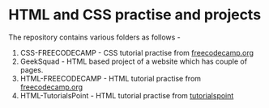 # HTML and CSS practise and projects
The repository contains various folders as follows -
1. CSS-FREECODECAMP - CSS tutorial practise from [freecodecamp.org](https://youtu.be/mU6anWqZJcc)
2. GeekSquad - HTML based project of a website which has couple of pages.
3. HTML-FREECODECAMP - HTML tutorial practise from [freecodecamp.org](https://youtu.be/mU6anWqZJcc)
4. HTML-TutorialsPoint - HTML tutorial practise from [tutorialspoint](https://www.tutorialspoint.com/)
